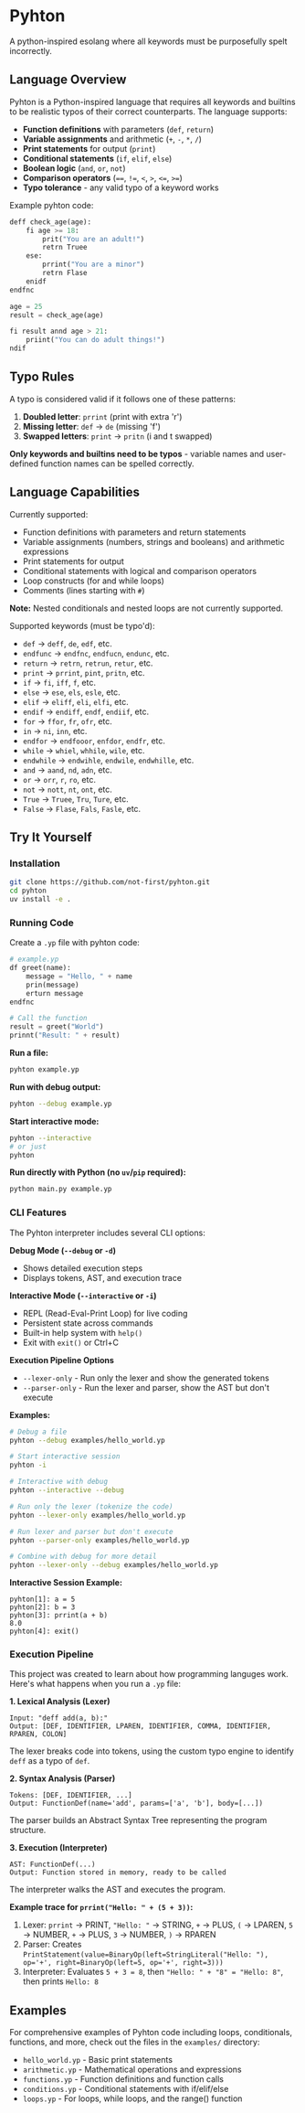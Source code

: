 # Pyhton

A python-inspired esolang where all keywords must be purposefully spelt incorrectly.

## Language Overview

Pyhton is a Python-inspired language that requires all keywords and builtins to be realistic typos of their correct counterparts. The language supports:

- **Function definitions** with parameters (`def`, `return`)
- **Variable assignments** and arithmetic (`+`, `-`, `*`, `/`)
- **Print statements** for output (`print`)
- **Conditional statements** (`if`, `elif`, `else`)
- **Boolean logic** (`and`, `or`, `not`)
- **Comparison operators** (`==`, `!=`, `<`, `>`, `<=`, `>=`)
- **Typo tolerance** - any valid typo of a keyword works

Example pyhton code:
```python
deff check_age(age):
    fi age >= 18:
        prit("You are an adult!")
        retrn Truee
    ese:
        prrint("You are a minor")
        retrn Flase
    enidf
endfnc

age = 25
result = check_age(age)

fi result annd age > 21:
    priint("You can do adult things!")
ndif
```

## Typo Rules

A typo is considered valid if it follows one of these patterns:

1. **Doubled letter**: `prrint` (print with extra 'r')
2. **Missing letter**: `def` → `de` (missing 'f')
3. **Swapped letters**: `print` → `pritn` (i and t swapped)

**Only keywords and builtins need to be typos** - variable names and user-defined function names can be spelled correctly.

## Language Capabilities

Currently supported:
- Function definitions with parameters and return statements
- Variable assignments (numbers, strings and booleans) and arithmetic expressions
- Print statements for output
- Conditional statements with logical and comparison operators
- Loop constructs (for and while loops)
- Comments (lines starting with `#`)

**Note:** Nested conditionals and nested loops are not currently supported.

Supported keywords (must be typo'd):
- `def` → `deff`, `de`, `edf`, etc.
- `endfunc` → `endfnc`, `endfucn`, `endunc`, etc.
- `return` → `retrn`, `retrun`, `retur`, etc.
- `print` → `prrint`, `pint`, `pritn`, etc.
- `if` → `fi`, `iff`, `f`, etc.
- `else` → `ese`, `els`, `esle`, etc.
- `elif` → `eliff`, `eli`, `elfi`, etc.
- `endif` → `endiff`, `endf`, `endiif`, etc.
- `for` → `ffor`, `fr`, `ofr`, etc.
- `in` → `ni`, `inn`, etc.
- `endfor` → `endfooor`, `enfdor`, `endfr`, etc.
- `while` → `whiel`, `whhile`, `wile`, etc.
- `endwhile` → `endwihle`, `endwile`, `endwhille`, etc.
- `and` → `aand`, `nd`, `adn`, etc.
- `or` → `orr`, `r`, `ro`, etc.
- `not` → `nott`, `nt`, `ont`, etc.
- `True` → `Truee`, `Tru`, `Ture`, etc.
- `False` → `Flase`, `Fals`, `Fasle`, etc.

## Try It Yourself

### Installation

```bash
git clone https://github.com/not-first/pyhton.git
cd pyhton
uv install -e .
```

### Running Code

Create a `.yp` file with pyhton code:

```python
# example.yp
df greet(name):
    message = "Hello, " + name
    prin(message)
    erturn message
endfnc

# Call the function
result = greet("World")
prinnt("Result: " + result)
```

**Run a file:**
```bash
pyhton example.yp
```

**Run with debug output:**
```bash
pyhton --debug example.yp
```

**Start interactive mode:**
```bash
pyhton --interactive
# or just
pyhton
```

**Run directly with Python (no `uv`/`pip` required):**
```bash
python main.py example.yp
```

### CLI Features

The Pyhton interpreter includes several CLI options:

**Debug Mode (`--debug` or `-d`)**
- Shows detailed execution steps
- Displays tokens, AST, and execution trace

**Interactive Mode (`--interactive` or `-i`)**
- REPL (Read-Eval-Print Loop) for live coding
- Persistent state across commands
- Built-in help system with `help()`
- Exit with `exit()` or Ctrl+C

**Execution Pipeline Options**
- `--lexer-only` - Run only the lexer and show the generated tokens
- `--parser-only` - Run the lexer and parser, show the AST but don't execute

**Examples:**
```bash
# Debug a file
pyhton --debug examples/hello_world.yp

# Start interactive session
pyhton -i

# Interactive with debug
pyhton --interactive --debug

# Run only the lexer (tokenize the code)
pyhton --lexer-only examples/hello_world.yp

# Run lexer and parser but don't execute
pyhton --parser-only examples/hello_world.yp

# Combine with debug for more detail
pyhton --lexer-only --debug examples/hello_world.yp
```

**Interactive Session Example:**
```
pyhton[1]: a = 5
pyhton[2]: b = 3
pyhton[3]: prrint(a + b)
8.0
pyhton[4]: exit()
```

### Execution Pipeline

This project was created to learn about how programming languges work.
Here's what happens when you run a `.yp` file:

**1. Lexical Analysis (Lexer)**
```
Input: "deff add(a, b):"
Output: [DEF, IDENTIFIER, LPAREN, IDENTIFIER, COMMA, IDENTIFIER, RPAREN, COLON]
```
The lexer breaks code into tokens, using the custom typo engine to identify `deff` as a typo of `def`.

**2. Syntax Analysis (Parser)**
```
Tokens: [DEF, IDENTIFIER, ...]
Output: FunctionDef(name='add', params=['a', 'b'], body=[...])
```
The parser builds an Abstract Syntax Tree representing the program structure.

**3. Execution (Interpreter)**
```
AST: FunctionDef(...)
Output: Function stored in memory, ready to be called
```
The interpreter walks the AST and executes the program.

**Example trace for `prrint("Hello: " + (5 + 3))`:**
1. Lexer: `prrint` → PRINT, `"Hello: "` → STRING, `+` → PLUS, `(` → LPAREN, `5` → NUMBER, `+` → PLUS, `3` → NUMBER, `)` → RPAREN
2. Parser: Creates `PrintStatement(value=BinaryOp(left=StringLiteral("Hello: "), op='+', right=BinaryOp(left=5, op='+', right=3)))`
3. Interpreter: Evaluates `5 + 3 = 8`, then `"Hello: " + "8" = "Hello: 8"`, then prints `Hello: 8`

## Examples

For comprehensive examples of Pyhton code including loops, conditionals, functions, and more, check out the files in the `examples/` directory:

- `hello_world.yp` - Basic print statements
- `arithmetic.yp` - Mathematical operations and expressions
- `functions.yp` - Function definitions and function calls
- `conditions.yp` - Conditional statements with if/elif/else
- `loops.yp` - For loops, while loops, and the range() function

